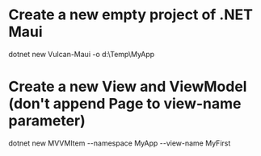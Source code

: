 # Create a new empty project of .NET Maui

dotnet new Vulcan-Maui -o d:\Temp\MyApp

# Create a new View and ViewModel (don't append Page to view-name parameter)

dotnet new MVVMItem  --namespace MyApp --view-name MyFirst
